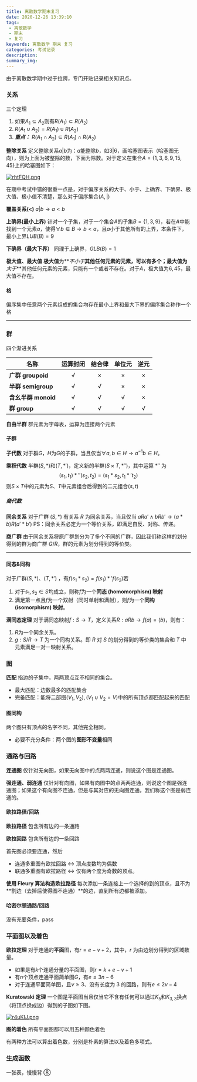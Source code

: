 ```yaml
---
title: 离散数学期末复习
date: 2020-12-26 13:39:10
tags:
 - 离散数学
 - 期末
 - 复习
keywords: 离散数学 期末 复习
categories: 考试记录
description:
summary_img:
---
```


由于离散数学期中过于拉跨，专门开贴记录相关知识点。

<!-- more -->

### 关系

三个定理

1. 如果$A_1\subseteq A_2$则有$R(A_1)\subset R(A_2)$
2. $R(A_1\cup A_2)=R(A_1)\cup R(A_2)$
3. **_重点：_** $R(A_1\cap A_2)\subseteq R(A_1)\cap R(A_2)$

**整除关系** 定义整除关系$a|b$为：$a$能整除$b$，如$3|6$，画哈塞图表示（哈塞图无向），则为上面为被整除的数，下面为除数。对于定义在集合$A=\{1,3,6,9,15,45\}$上的哈塞图如下：

[![rhtFQH.png](https://s3.ax1x.com/2020/12/26/rhtFQH.png)](https://imgchr.com/i/rhtFQH)

在期中考试中错的很重一点是，对于偏序关系的大于、小于、上确界、下确界、极大值、极小值不清楚，那么对于偏序集合$(A,|)$

**覆盖关系(<)** $a|b \rightarrow a<b$

**上确界(最小上界)** 针对一个子集，对于一个集合$A$的子集$B=\{1,3,9\}$，若在$A$中能找到一个元素$a$，使得$\forall b\in B\rightarrow b<a$，且$a$小于其他所有的上界，本条件下，最小上界$LUB(B)=9$

**下确界（最大下界）** 同理于上确界，$GLB(B)=1$

**极大值、最大值** **极大值**为**_不小于_**其他任何元素的元素，可以有多个；**最大值**为**_大于_**其他任何元素的元素，只能有一个或者不存在。对于$A$，极大值为$6,45$，最大值不存在。

#### 格

偏序集中任意两个元素组成的集合均存在最小上界和最大下界的偏序集合称作一个格

---

### 群

四个渐进关系

| 名称                | 运算封闭 | 结合律 | 单位元 | 逆元 |
| ------------------- | :------: | :----: | :----: | :--: |
| **广群 groupoid**   |    √     |   ×    |   ×    |  ×   |
| **半群 semigroup**  |    √     |   √    |   ×    |  ×   |
| **含幺半群 monoid** |    √     |   √    |   √    |  ×   |
| **群 group**        |    √     |   √    |   √    |  √   |

**自由半群** 群元素为字母表，运算为连接两个元素

#### 子群

**子代数** 对于群$G$，$H$为$G$的子群，当且仅当$\forall a,b\in H\rightarrow a^{-1}b\in H$。

**乘积代数** 半群$(S,*)$和$(T,*')$，定义新的半群$(S\times T,*'')$，其中运算 $*''$ 为
$$(s_1, t_1)*''(s_2, t_2)=(s_1*s_2, t_1*'t_2)$$
则$S\times T$中的元素为$S$、$T$中元素组合后得到的二元组合$(s,t)$

##### 商代数

**同余关系** 对于广群 $(S, *)$ 有关系 $R$ 为同余关系，当且仅当 $aRa'\wedge bRb'\rightarrow (a*b)R(a'*b')$ PS：同余关系必定为一个等价关系，即满足自反、对称、传递。

**商广群** 由于同余关系将原广群划分为了多个不同的广群，因此我们称这样的划分得到的群为商广群 $G/R$，群的元素为划分得到的等价类。

---

#### 同态&同构

对于广群$(S,*)$、$(T,*')$ ，有$f(s_1*s_2)=f(s_1)*'f(s_2)$若

1. 对于$s_1,s_2\in S$均成立，则称$f$为一个**同态 (homomorphism) 映射**
2. 满足第一点且$f$为一个双射（同时单射和满射），则$f$为一个**同构 (isomorphism) 映射**。

**满同态定理** 对于满同态映射$f: S\rightarrow T$，定义关系$R: aRb \rightarrow f(a)=(b)$，则有：

1. $R$为一个同余关系。
2. $g:S/R\rightarrow T$ 为一个同构关系。即 $R$ 对 $S$ 的划分得到的等价类的集合和 $T$ 中元素满足一对一映射关系。

### 图

**匹配** 指边的子集中，两两顶点互不相同的集合。

- 最大匹配：边数最多的匹配集合
- 完备匹配：能将二部图$(V_1,V_2), (V_1\cup V_2=V)$中的所有顶点都匹配起来的匹配

#### 图同构

两个图只有顶点的名字不同，其他完全相同。

- 必要不充分条件：两个图的**图形不变量**相同

### 通路与回路

**连通图** 仅针对无向图，如果无向图中的点两两连通，则说这个图是连通图。

**强连通、弱连通** 仅针对有向图，如果有向图中的点两两连通，则说这个图是强连通图；如果这个有向图不连通，但是与其对应的无向图连通，我们称这个图是弱连通的。

#### 欧拉路径/回路

**欧拉路径** 包含所有边的一条通路

**欧拉回路** 包含所有边的一条回路

首先图必须要连通，然后

- 连通多重图有欧拉回路 $\leftrightarrow$ 顶点度数均为偶数
- 联通多重图有欧拉路径 $\leftrightarrow$ 仅有两个度为奇数的顶点。

**使用 Fleury 算法构造欧拉路径** 每次添加一条连接上一个选择的到的顶点，且不为**割边（去掉后使得图不连通）**的边，直到所有边都被添加。

#### 哈密尔顿通路/回路

没有充要条件，pass

### 平面图以及着色

**欧拉定理** 对于连通的**平面**图，有$r=e-v+2$，其中，$r$ 为由边划分得到的区域数量。

- 如果是有$k$个连通分量的平面图，则$r=k+e-v+1$
- 有$n$个顶点连通平面简单图$G$，有$e\le 3n-6$
- 对于连通平面简单图，且$v\ge3$、没有长度为 3 的回路，则有$e\le 2v-4$

**Kuratowski 定理** 一个图是平面图当且仅当它不含有任何可以通过$K_5$和$K_{3,3}$换点（将顶点换成边）得到的子图如下图。

[![r4uKIJ.png](https://s3.ax1x.com/2020/12/26/r4uKIJ.png)](https://imgchr.com/i/r4uKIJ)

**图的着色** 所有平面图都可以用五种颜色着色

有两种方法可以算出着色数，分别是朴素的算法以及着色多项式。

### 生成函数

一张表，慢慢背 ⑧
